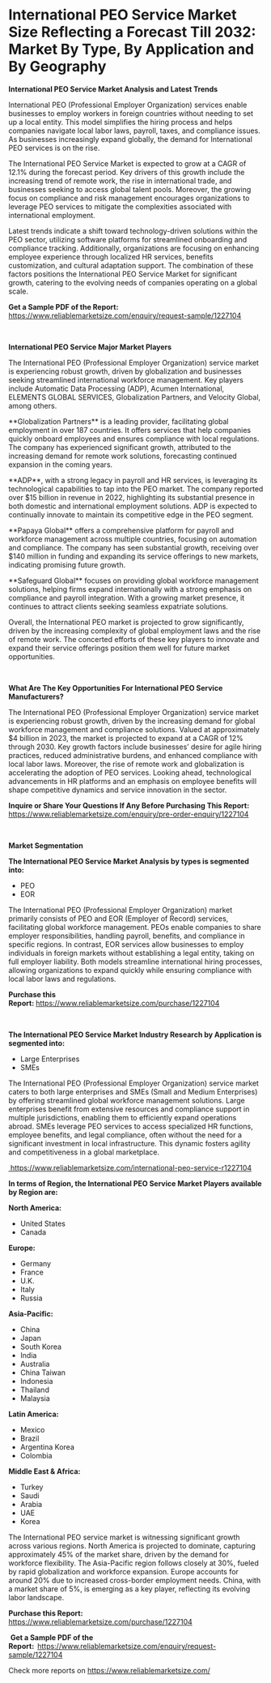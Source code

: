 <p><h1>International PEO Service Market Size Reflecting a Forecast Till 2032: Market By Type, By Application and By Geography</h1></p><p><strong>International PEO Service Market Analysis and Latest Trends</strong></p>
<p><p>International PEO (Professional Employer Organization) services enable businesses to employ workers in foreign countries without needing to set up a local entity. This model simplifies the hiring process and helps companies navigate local labor laws, payroll, taxes, and compliance issues. As businesses increasingly expand globally, the demand for International PEO services is on the rise.</p><p>The International PEO Service Market is expected to grow at a CAGR of 12.1% during the forecast period. Key drivers of this growth include the increasing trend of remote work, the rise in international trade, and businesses seeking to access global talent pools. Moreover, the growing focus on compliance and risk management encourages organizations to leverage PEO services to mitigate the complexities associated with international employment.</p><p>Latest trends indicate a shift toward technology-driven solutions within the PEO sector, utilizing software platforms for streamlined onboarding and compliance tracking. Additionally, organizations are focusing on enhancing employee experience through localized HR services, benefits customization, and cultural adaptation support. The combination of these factors positions the International PEO Service Market for significant growth, catering to the evolving needs of companies operating on a global scale.</p></p>
<p><strong>Get a Sample PDF of the Report:&nbsp;</strong> <a href="https://www.reliablemarketsize.com/enquiry/request-sample/1227104?utm_campaign=1998&utm_medium=2&utm_source=Github&utm_content=ia&utm_term=09032025&utm_id=international-peo-service">https://www.reliablemarketsize.com/enquiry/request-sample/1227104</a></p>
<p>&nbsp;</p>
<p><strong>International PEO Service Major Market Players</strong></p>
<p><p>The International PEO (Professional Employer Organization) service market is experiencing robust growth, driven by globalization and businesses seeking streamlined international workforce management. Key players include Automatic Data Processing (ADP), Acumen International, ELEMENTS GLOBAL SERVICES, Globalization Partners, and Velocity Global, among others.</p><p>**Globalization Partners** is a leading provider, facilitating global employment in over 187 countries. It offers services that help companies quickly onboard employees and ensures compliance with local regulations. The company has experienced significant growth, attributed to the increasing demand for remote work solutions, forecasting continued expansion in the coming years.</p><p>**ADP**, with a strong legacy in payroll and HR services, is leveraging its technological capabilities to tap into the PEO market. The company reported over $15 billion in revenue in 2022, highlighting its substantial presence in both domestic and international employment solutions. ADP is expected to continually innovate to maintain its competitive edge in the PEO segment.</p><p>**Papaya Global** offers a comprehensive platform for payroll and workforce management across multiple countries, focusing on automation and compliance. The company has seen substantial growth, receiving over $140 million in funding and expanding its service offerings to new markets, indicating promising future growth.</p><p>**Safeguard Global** focuses on providing global workforce management solutions, helping firms expand internationally with a strong emphasis on compliance and payroll integration. With a growing market presence, it continues to attract clients seeking seamless expatriate solutions.</p><p>Overall, the International PEO market is projected to grow significantly, driven by the increasing complexity of global employment laws and the rise of remote work. The concerted efforts of these key players to innovate and expand their service offerings position them well for future market opportunities.</p></p>
<p>&nbsp;</p>
<p><strong>What Are The Key Opportunities For International PEO Service Manufacturers?</strong></p>
<p><p>The International PEO (Professional Employer Organization) service market is experiencing robust growth, driven by the increasing demand for global workforce management and compliance solutions. Valued at approximately $4 billion in 2023, the market is projected to expand at a CAGR of 12% through 2030. Key growth factors include businesses’ desire for agile hiring practices, reduced administrative burdens, and enhanced compliance with local labor laws. Moreover, the rise of remote work and globalization is accelerating the adoption of PEO services. Looking ahead, technological advancements in HR platforms and an emphasis on employee benefits will shape competitive dynamics and service innovation in the sector.</p></p>
<p><strong>Inquire or Share Your Questions If Any Before Purchasing This Report:</strong> <a href="https://www.reliablemarketsize.com/enquiry/pre-order-enquiry/1227104?utm_campaign=1998&utm_medium=2&utm_source=Github&utm_content=ia&utm_term=09032025&utm_id=international-peo-service">https://www.reliablemarketsize.com/enquiry/pre-order-enquiry/1227104</a></p>
<p>&nbsp;</p>
<p><strong>Market Segmentation</strong></p>
<p><strong>The International PEO Service Market Analysis by types is segmented into:</strong></p>
<p><ul><li>PEO</li><li>EOR</li></ul></p>
<p><p>The International PEO (Professional Employer Organization) market primarily consists of PEO and EOR (Employer of Record) services, facilitating global workforce management. PEOs enable companies to share employer responsibilities, handling payroll, benefits, and compliance in specific regions. In contrast, EOR services allow businesses to employ individuals in foreign markets without establishing a legal entity, taking on full employer liability. Both models streamline international hiring processes, allowing organizations to expand quickly while ensuring compliance with local labor laws and regulations.</p></p>
<p><strong>Purchase this Report:&nbsp;</strong><a href="https://www.reliablemarketsize.com/purchase/1227104?utm_campaign=1998&utm_medium=2&utm_source=Github&utm_content=ia&utm_term=09032025&utm_id=international-peo-service">https://www.reliablemarketsize.com/purchase/1227104</a></p>
<p>&nbsp;</p>
<p><strong>The International PEO Service Market Industry Research by Application is segmented into:</strong></p>
<p><ul><li>Large Enterprises</li><li>SMEs</li></ul></p>
<p><p>The International PEO (Professional Employer Organization) service market caters to both large enterprises and SMEs (Small and Medium Enterprises) by offering streamlined global workforce management solutions. Large enterprises benefit from extensive resources and compliance support in multiple jurisdictions, enabling them to efficiently expand operations abroad. SMEs leverage PEO services to access specialized HR functions, employee benefits, and legal compliance, often without the need for a significant investment in local infrastructure. This dynamic fosters agility and competitiveness in a global marketplace.</p></p>
<p><a href="https://www.reliablemarketsize.com/international-peo-service-r1227104?utm_campaign=1998&utm_medium=2&utm_source=Github&utm_content=ia&utm_term=09032025&utm_id=international-peo-service">&nbsp;https://www.reliablemarketsize.com/international-peo-service-r1227104</a></p>
<p><strong>In terms of Region, the International PEO Service Market Players available by Region are:</strong></p>
<p>
    <p> <strong> North America: </strong>
        <ul>
            <li>United States</li>
            <li>Canada</li>
        </ul>
        </p> 
    <p> <strong> Europe: </strong>
        <ul>
            <li>Germany</li>
            <li>France</li>
            <li>U.K.</li>
            <li>Italy</li>
            <li>Russia</li>
        </ul>
        </p> 
    <p> <strong> Asia-Pacific: </strong>
        <ul>
            <li>China</li>
            <li>Japan</li>
            <li>South Korea</li>
            <li>India</li>
            <li>Australia</li>
            <li>China Taiwan</li>
            <li>Indonesia</li>
            <li>Thailand</li>
            <li>Malaysia</li>
        </ul>
        </p> 
    <p> <strong> Latin America: </strong>
        <ul>
            <li>Mexico</li>
            <li>Brazil</li>
            <li>Argentina Korea</li>
            <li>Colombia</li>
        </ul>
        </p> 
    <p> <strong> Middle East & Africa: </strong>
        <ul>
            <li>Turkey</li>
            <li>Saudi</li>
            <li>Arabia</li>
            <li>UAE</li>
            <li>Korea</li>
        </ul>
    </p>
    </p>
<p><p>The International PEO service market is witnessing significant growth across various regions. North America is projected to dominate, capturing approximately 45% of the market share, driven by the demand for workforce flexibility. The Asia-Pacific region follows closely at 30%, fueled by rapid globalization and workforce expansion. Europe accounts for around 20% due to increased cross-border employment needs. China, with a market share of 5%, is emerging as a key player, reflecting its evolving labor landscape.</p></p>
<p><strong>Purchase this Report: </strong><a href="https://www.reliablemarketsize.com/purchase/1227104?utm_campaign=1998&utm_medium=2&utm_source=Github&utm_content=ia&utm_term=09032025&utm_id=international-peo-service">https://www.reliablemarketsize.com/purchase/1227104</a></p>
<p>&nbsp;<strong>Get a Sample PDF of the Report:&nbsp;&nbsp;</strong><a href="https://www.reliablemarketsize.com/enquiry/request-sample/1227104?utm_campaign=1998&utm_medium=2&utm_source=Github&utm_content=ia&utm_term=09032025&utm_id=international-peo-service">https://www.reliablemarketsize.com/enquiry/request-sample/1227104</a></p>
<p><strong></strong></p>
<p>Check more reports on <a href="https://www.reliablemarketsize.com/?utm_campaign=1998&utm_medium=2&utm_source=Github&utm_content=ia&utm_term=09032025&utm_id=international-peo-service">https://www.reliablemarketsize.com/</a></p>